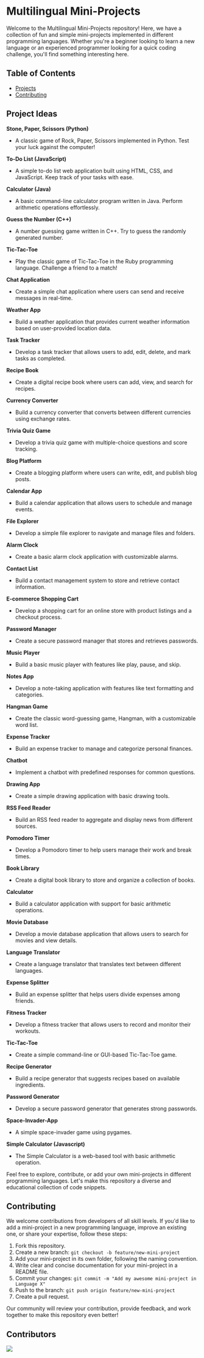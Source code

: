 # Multilingual Mini-Projects

Welcome to the Multilingual Mini-Projects repository! Here, we have a collection of fun and simple mini-projects implemented in different programming languages. Whether you're a beginner looking to learn a new language or an experienced programmer looking for a quick coding challenge, you'll find something interesting here.

## Table of Contents

- [Projects](#projects)
- [Contributing](#contributing)

## Project Ideas

**Stone, Paper, Scissors (Python)**
- A classic game of Rock, Paper, Scissors implemented in Python. Test your luck against the computer!

**To-Do List (JavaScript)**
- A simple to-do list web application built using HTML, CSS, and JavaScript. Keep track of your tasks with ease.

**Calculator (Java)**
- A basic command-line calculator program written in Java. Perform arithmetic operations effortlessly.

**Guess the Number (C++)**
- A number guessing game written in C++. Try to guess the randomly generated number.

**Tic-Tac-Toe**
- Play the classic game of Tic-Tac-Toe in the Ruby programming language. Challenge a friend to a match!

**Chat Application**
- Create a simple chat application where users can send and receive messages in real-time.

**Weather App**
- Build a weather application that provides current weather information based on user-provided location data.

**Task Tracker**
- Develop a task tracker that allows users to add, edit, delete, and mark tasks as completed.

**Recipe Book**
- Create a digital recipe book where users can add, view, and search for recipes.

**Currency Converter**
- Build a currency converter that converts between different currencies using exchange rates.

**Trivia Quiz Game**
- Develop a trivia quiz game with multiple-choice questions and score tracking.

**Blog Platform**
- Create a blogging platform where users can write, edit, and publish blog posts.

**Calendar App**
- Build a calendar application that allows users to schedule and manage events.

**File Explorer**
- Develop a simple file explorer to navigate and manage files and folders.

**Alarm Clock**
- Create a basic alarm clock application with customizable alarms.

**Contact List**
- Build a contact management system to store and retrieve contact information.

**E-commerce Shopping Cart**
- Develop a shopping cart for an online store with product listings and a checkout process.

**Password Manager**
- Create a secure password manager that stores and retrieves passwords.

**Music Player**
- Build a basic music player with features like play, pause, and skip.

**Notes App**
- Develop a note-taking application with features like text formatting and categories.

**Hangman Game**
- Create the classic word-guessing game, Hangman, with a customizable word list.

**Expense Tracker**
- Build an expense tracker to manage and categorize personal finances.

**Chatbot**
- Implement a chatbot with predefined responses for common questions.

**Drawing App**
- Create a simple drawing application with basic drawing tools.

**RSS Feed Reader**
- Build an RSS feed reader to aggregate and display news from different sources.

**Pomodoro Timer**
- Develop a Pomodoro timer to help users manage their work and break times.

**Book Library**
- Create a digital book library to store and organize a collection of books.

**Calculator**
- Build a calculator application with support for basic arithmetic operations.

**Movie Database**
- Develop a movie database application that allows users to search for movies and view details.

**Language Translator**
- Create a language translator that translates text between different languages.

**Expense Splitter**
- Build an expense splitter that helps users divide expenses among friends.

**Fitness Tracker**
- Develop a fitness tracker that allows users to record and monitor their workouts.

**Tic-Tac-Toe**
- Create a simple command-line or GUI-based Tic-Tac-Toe game.

**Recipe Generator**
- Build a recipe generator that suggests recipes based on available ingredients.

**Password Generator**
- Develop a secure password generator that generates strong passwords.

**Space-Invader-App**
- A simple space-invader game using pygames.

**Simple Calculator (Javascript)**
- The Simple Calculator is a web-based tool with basic arithmetic operation. 

Feel free to explore, contribute, or add your own mini-projects in different programming languages. Let's make this repository a diverse and educational collection of code snippets.

## Contributing

We welcome contributions from developers of all skill levels. If you'd like to add a mini-project in a new programming language, improve an existing one, or share your expertise, follow these steps:

1. Fork this repository.
2. Create a new branch: `git checkout -b feature/new-mini-project`
3. Add your mini-project in its own folder, following the naming convention.
4. Write clear and concise documentation for your mini-project in a README file.
5. Commit your changes: `git commit -m "Add my awesome mini-project in Language X"`
6. Push to the branch: `git push origin feature/new-mini-project`
7. Create a pull request.

Our community will review your contribution, provide feedback, and work together to make this repository even better!

## Contributors

<a href="https://github.com/ayush-raj13/mini-projects/graphs/contributors">
  <img src="https://contrib.rocks/image?repo=ayush-raj13/mini-projects" />
</a>

